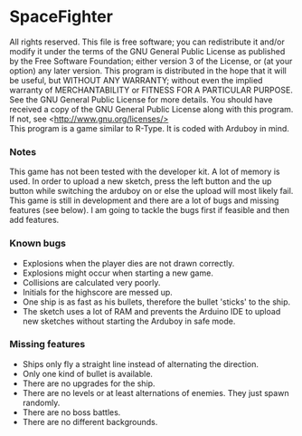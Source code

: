 # SpaceFighter
All rights reserved. This file is free software; you can redistribute it and/or modify it under the terms of the GNU General Public License as published by the Free Software Foundation; either version 3 of the License, or (at your option) any later version.  This program is distributed in the hope that it will be useful, but WITHOUT ANY WARRANTY; without even the implied warranty of MERCHANTABILITY or FITNESS FOR A PARTICULAR PURPOSE. See the GNU General Public License for more details. You should have received a copy of the GNU General Public License along with this program. If not, see &lt;http://www.gnu.org/licenses/>  
This program is a game similar to R-Type. It is coded with Arduboy in mind. 

### Notes
This game has not been tested with the developer kit. A lot of memory is used.
In order to upload a new sketch, press the left button and the up button while
switching the arduboy on or else the upload will most likely fail.
This game is still in development and there are a lot of bugs and missing features
(see below). I am going to tackle the bugs first if feasible and then add features.

### Known bugs
* Explosions when the player dies are not drawn correctly.
* Explosions might occur when starting a new game.
* Collisions are calculated very poorly.
* Initials for the highscore are messed up.
* One ship is as fast as his bullets, therefore the bullet 'sticks' to the ship.
* The sketch uses a lot of RAM and prevents the Arduino IDE to upload new sketches without starting the Arduboy in safe mode.

### Missing features
* Ships only fly a straight line instead of alternating the direction.
* Only one kind of bullet is available.
* There are no upgrades for the ship.
* There are no levels or at least alternations of enemies. They just spawn randomly.
* There are no boss battles.
* There are no different backgrounds.

